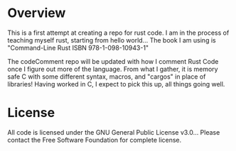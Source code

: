 # Overview
This is a first attempt at creating a repo for rust code. I am in
the process of teaching myself rust, starting from hello world...
The book I am using is "Command-Line Rust ISBN 978-1-098-10943-1"

The codeComment repo will be updated with how I comment Rust Code
once I figure out more of the language. From what I gather, it is
memory safe C with some different syntax, macros, and "cargos" in
place of libraries! Having worked in C, I expect to pick this up,
all things going well.

# License
All code is licensed under the GNU General Public License v3.0...
Please contact the Free Software Foundation for complete license.
